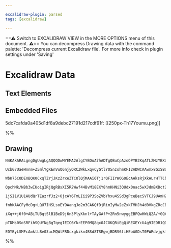 ```yaml
---

excalidraw-plugin: parsed
tags: [excalidraw]

---
```

==⚠  Switch to EXCALIDRAW VIEW in the MORE OPTIONS menu of this document. ⚠== You can decompress Drawing data with the command palette: 'Decompress current Excalidraw file'. For more info check in plugin settings under 'Saving'


# Excalidraw Data

## Text Elements
## Embedded Files
5dc7cafda0a405d1df8a9debc27191d217cdf91f: [[250px-Th17Youmu.png]]

%%
## Drawing
```compressed-json
N4KAkARALgngDgUwgLgAQQQDwMYEMA2AlgCYBOuA7hADTgQBuCpAzoQPYB2KqATLZMzYBXUtiRoIACyhQ4zZAHoFAc0JRJQgEYA6bGwC2CgF7N6hbEcK4OCtptbErHALRY8RMpWdx8Q1TdIEfARcZgRmBShcZQUebQAObQBmGjoghH0EDihmbgBtcDBQMBKIEm4IAEYABVwAcXwAdgBWAFVUkshYRArCfWikflLMbmdKgBY4gAZJgE4ANniWocgY

UcbG7UaeHnnm+Z5mlYgKEnVuQ6njyQRCZWkLxqvCyGtlYO5nzohmKFI2ADWCAAwmx8GxSBU/tZmHBcIFsh1SppcNgAcp/kIOMRQeDIRJoRxYfCslAkZAAGaEfD4ADKsA+EkkqI0gXJPz+gIQAHUzpJuJVjr9/kD6TBGehBB52Zj7hxwrk0IKXhA2HDsGo1kqpl9SpjsfLmIrUBwhDShQgEMRuI1KlM9sdGCx2FwleMjiqnaxOAA5ThiAVJfbxWYt

WbK75CODEXBQK0CxqTZrjJKzZrxeZTCOlQjMAAi6Tj1rQFIIYWOGOEcAAksRjXkALrHTTCbEAUWCmWy9ZeRV7kHKEgA+gANYEwIxTRptkcAaU0UFURtp9AAVgBFcbk0rdcToeH/Ki9gC+LybKqIHAB3FN5ovbDR8ZLZYQxypwVrFWaxGwjTwFJjKZcHGKZv0qYgKXiXBZmIBBNGwHhbXDYgeEqP8IPDCl2WYdw9wKTowGzEpKjPY5CGxLAKlwKZ2

QpchMk/NBb3wIUoigIRjQgRBsXI5R2Wwf44BvM18EKY8hmKHNi3QUdx0nac5wXJdmBXDct2OXcqNIQ92RGNBnAObR5iSSp4nGeJ7XiJIM2M44tVQZx4kSSZTOWFVTmIc5tXmbRUMqWZdn8pJrPmWyVRuO4HiVVMtiWO1ZiSNzvjeCVdQETkgVxCEKgAYkqBB8vy9kUTRSssRxMFsoJcgiThBEyTfak6QZPcfjBcpWJFHk+QuTquTFCU2ulY5ZUkQ

1jSI1V1U1AUdQrTEazrfJz2+OjcAY6TmLIii9P3SoZVbYhxu4SSd3gPceBecSVTCJ9UAmHZmnTfzZkdJhvVdVBgo9b4vRdP0OADNBdkORpMySMj80LO7S3wcsVRbcqOwyUl6xW0ooxjIsE3dJIp3TZpZis45L2vJiRJJh8gWk2H4e+OA2HInJ8l7fCCLSkopl7dGSjZzo7R8vyAvmIKQrCgiwDGGLGjiqYEpabnSIvUIoFBfR9DUItqkZxFybvb5

fnhKAACFyMcDg+LQU7IHSLsoEY9AanqJo2m3CAKQfDjRimIyMw2eZxkTMHJh4d0VkgZRcCE7UjNmALXJ+1bCEwK1taZ4SaSu44smIU2eItjOWJuqJSCgABBbS2AoG5cE2imVRzivDxr6SIAPKv2SCFsKBhl8xPAFa27gOB6VjPdJOgG5MgqIh7gawoGEIBAKGN1F0X1Cq8Vyikd93pEIGwER6urON9HpLqsvxdA8oK2/98P7TSRPjJV9KjfL6hGr

iXq++j6f0+ABiTUBqtSlB1BeD9j6n3PlyXknl+TAyGAfP+2Rn5nwyggEBFQwHWiQZA/+GQABKwg5QKgFHglB9tT4AHlpqwFmrqZBj9UGAM4FAAB61qT2UTkwqBGQAFsNpIQIwF1GH4JYRkAAKlgcus9PoQGCBSeepRxFUIyKPUuTcq4t0LhQ5haj9BtmxFo6uIRW7tyoHovh+gTGSPOhUDe+8cL/BpCObg1lNjJh4AsJYPDnFgnwAATQuPMWYvkn

pTDMs0SoSRFihSQUYNgBgTqegIEIC6YkrEEP0MQ8qx0JCOKQRiEgQiREXEYcU4g9IEDR1QDwypABZNgsEjG4E0MEGmL4imkBIB/K2KpjZglbqQZQKIAAUqFGjUF4GhaZkzpk+2aAASnZIQhAygzTwgcaM3AEy8ZzP2bwQ5iyVmZIgZQmBQJaFQBdMaLaC81qZDWRRHpBd+nfCyG0jp3A/jpOONgIgtTfmvhVBwdae5gXHGEFAS8ELSDpLOaUOwq4

EDYByLSMFcAmktLBe03ucMQWlFRDcxgkikn4BSd8TSEgwjBDRS6fiHEoAGDsT0PWRdvjgkfJ0glJMVZl3paS8lhd+5gGupSak4QTqnmPEAA=
```
%%